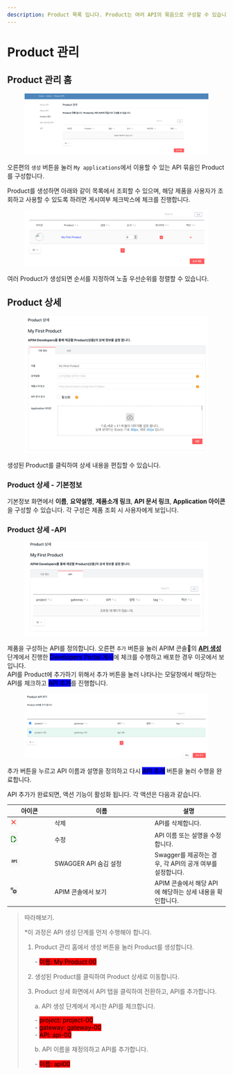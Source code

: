 ```yaml
---
description: Product 목록 입니다. Product는 여러 API의 묶음으로 구성할 수 있습니다.
---
```


# Product 관리

## Product 관리 홈

<figure><img src="../../.gitbook/assets/image (57).png" alt=""><figcaption></figcaption></figure>

오른편의 `생성` 버튼을 눌러 `My applications`에서 이용할 수 있는 API 묶음인 Product를 구성합니다.

Product를 생성하면 아래와 같이 목록에서 조회할 수 있으며, 해당 제품을 사용자가 조회하고 사용할 수 있도록 하려면 게시여부 체크박스에 체크를 진행합니다.\
&#x20;

<figure><img src="../../.gitbook/assets/image (58).png" alt=""><figcaption></figcaption></figure>

여러 Product가 생성되면 순서를 지정하여 노출 우선순위를 정렬할 수 있습니다.

## Product 상세

<figure><img src="../../.gitbook/assets/image (59).png" alt=""><figcaption></figcaption></figure>

생성된 Product를 클릭하여 상세 내용을 편집할 수 있습니다.

### Product 상세 - 기본정보

기본정보 화면에서 **이름**, **요약설명**, **제품소개 링크**, **API 문서 링크**, **Application 아이콘**을 구성할 수 있습니다. 각 구성은 제품 조회 시 사용자에게 보입니다.

### Product 상세 -API

<figure><img src="../../.gitbook/assets/image (60).png" alt=""><figcaption></figcaption></figure>

제품을 구성하는 API를 정의합니다. 오른편 `추가` 버튼을 눌러 APIM 콘솔의 [**API 생성**](../../apim-1/api/api.md) 단계에서 진행한 <mark style="background-color:blue;">Developers Portal 게시</mark>에 체크를 수행하고 배포한 경우 이곳에서 보입니다.\
API를 Product에 추가하기 위해서 추가 버튼을 눌러 나타나는 모달창에서 해당하는 API를 체크하고 <mark style="background-color:blue;">API 추가</mark>를 진행합니다.

<figure><img src="../../.gitbook/assets/image (61).png" alt=""><figcaption></figcaption></figure>

추가 버튼을 누르고 API 이름과 설명을 정의하고 다시 <mark style="background-color:blue;">API 추가</mark> 버튼을 눌러 수행을 완료합니다.

API 추가가 완료되면, 액션 기능이 활성화 됩니다. 각 액션은 다음과 같습니다.

<table><thead><tr><th width="88">아이콘</th><th width="217">이름</th><th>설명</th></tr></thead><tbody><tr><td><img src="../../.gitbook/assets/image (67).png" alt="" data-size="original"></td><td>삭제</td><td>API를 삭제합니다.</td></tr><tr><td><img src="../../.gitbook/assets/image (64).png" alt="" data-size="original"></td><td>수정</td><td>API 이름 또는 설명을 수정합니다.</td></tr><tr><td><img src="../../.gitbook/assets/image (65).png" alt="" data-size="original"></td><td>SWAGGER API 숨김 설정</td><td>Swagger를 제공하는 경우, 각 API의 공개 여부를 설정합니다.</td></tr><tr><td><img src="../../.gitbook/assets/image (66).png" alt="" data-size="original"></td><td>APIM 콘솔에서 보기</td><td>APIM 콘솔에서 해당 API에 해당하는 상세 내용을 확인합니다.</td></tr></tbody></table>

> 따라해보기.
>
> \*이 과정은 API 생성 단계를 먼저 수행해야 합니다.
>
> 1.  Product 관리 홈에서 생성 버튼을 눌러 Product를 생성합니다.
>
>     &#x20;   \- <mark style="background-color:red;">이름: My Product 00</mark>
> 2. 생성된 Product를 클릭하여 Product 상세로 이동합니다.
> 3.  Product 상세 화면에서 API 탭을 클릭하여 전환하고, API를 추가합니다.
>
>     a. API 생성 단계에서 게시한 API를 체크합니다.
>
>     &#x20;   \- <mark style="background-color:red;">project: project-00</mark>\
>     &#x20;   \- <mark style="background-color:red;">gateway: gateway-00</mark>\
>     &#x20;   \- <mark style="background-color:red;">API: api-00</mark>
>
>     b. API 이름을 재정의하고 API를 추가합니다.
>
>     &#x20;   \- <mark style="background-color:red;">이름: api00</mark>

